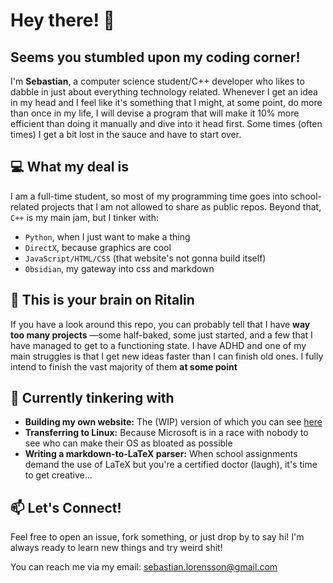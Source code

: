 # Hey there! 👋 

## Seems you stumbled upon my coding corner!  

I'm **Sebastian**, a computer science student/C++ developer who likes to dabble in just about everything technology related. Whenever I get an idea in my head and I feel like it's something that I might, at some point, do more than once in my life, I will devise a program that will make it 10% more efficient than doing it manually and dive into it head first. Some times (often times) I get a bit lost in the sauce and have to start over.

## 💻 What my deal is

I am a full-time student, so most of my programming time goes into school-related projects that I am not allowed to share as public repos. Beyond that,  
`C++` is my main jam, but I tinker with:
- `Python`, when I just want to make a thing
- `DirectX`, because graphics are cool  
- `JavaScript/HTML/CSS` (that website's not gonna build itself)  
- `Obsidian`, my gateway into css and markdown

## 🧠 This is your brain on Ritalin  

If you have a look around this repo, you can probably tell that I have **way too many projects** —some half-baked, some just started, and a few that I have managed to get to a functioning state. I have ADHD and one of my main struggles is that I get new ideas faster than I can finish old ones. I fully intend to finish the vast majority of them **at some point**

## 🔧 Currently tinkering with

- **Building my own website:** The (WIP) version of which you can see [here](Seblore.github.io)
- **Transferring to Linux:** Because Microsoft is in a race with nobody to see who can make their OS as bloated as possible
- **Writing a markdown-to-LaTeX parser:** When school assignments demand the use of LaTeX but you're a certified doctor (laugh), it's time to get creative...

## 📫 Let's Connect!  

Feel free to open an issue, fork something, or just drop by to say hi! I'm always ready to learn new things and try weird shit!

You can reach me via my email: [sebastian.lorensson@gmail.com](mailto:sebastian.lorensson@gmail.com)

